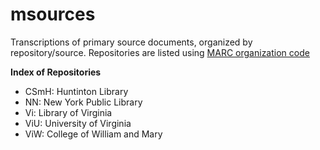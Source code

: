 # msources

Transcriptions of primary source documents, organized by repository/source. Repositories are listed using [MARC organization code](https://www.loc.gov/marc/organizations/org-search.php)

**Index of Repositories**
- CSmH: Huntinton Library
- NN: New York Public Library
- Vi: Library of Virginia
- ViU: University of Virginia
- ViW: College of William and Mary
